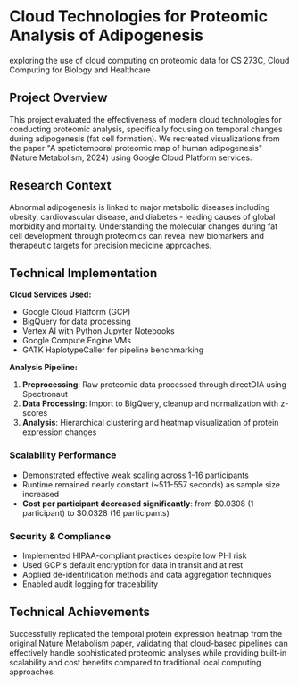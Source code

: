 # Cloud Technologies for Proteomic Analysis of Adipogenesis

exploring the use of cloud computing on proteomic data for CS 273C, Cloud Computing for Biology and Healthcare

## Project Overview

This project evaluated the effectiveness of modern cloud technologies for conducting proteomic analysis, specifically focusing on temporal changes during adipogenesis (fat cell formation). We recreated visualizations from the paper "A spatiotemporal proteomic map of human adipogenesis" (Nature Metabolism, 2024) using Google Cloud Platform services.

## Research Context

Abnormal adipogenesis is linked to major metabolic diseases including obesity, cardiovascular disease, and diabetes - leading causes of global morbidity and mortality. Understanding the molecular changes during fat cell development through proteomics can reveal new biomarkers and therapeutic targets for precision medicine approaches.

## Technical Implementation

**Cloud Services Used:**
- Google Cloud Platform (GCP)
- BigQuery for data processing
- Vertex AI with Python Jupyter Notebooks
- Google Compute Engine VMs
- GATK HaplotypeCaller for pipeline benchmarking

**Analysis Pipeline:**
1. **Preprocessing**: Raw proteomic data processed through directDIA using Spectronaut
2. **Data Processing**: Import to BigQuery, cleanup and normalization with z-scores
3. **Analysis**: Hierarchical clustering and heatmap visualization of protein expression changes

### Scalability Performance
- Demonstrated effective weak scaling across 1-16 participants
- Runtime remained nearly constant (~511-557 seconds) as sample size increased
- **Cost per participant decreased significantly**: from $0.0308 (1 participant) to $0.0328 (16 participants)

### Security & Compliance
- Implemented HIPAA-compliant practices despite low PHI risk
- Used GCP's default encryption for data in transit and at rest
- Applied de-identification methods and data aggregation techniques
- Enabled audit logging for traceability

## Technical Achievements

Successfully replicated the temporal protein expression heatmap from the original Nature Metabolism paper, validating that cloud-based pipelines can effectively handle sophisticated proteomic analyses while providing built-in scalability and cost benefits compared to traditional local computing approaches.
